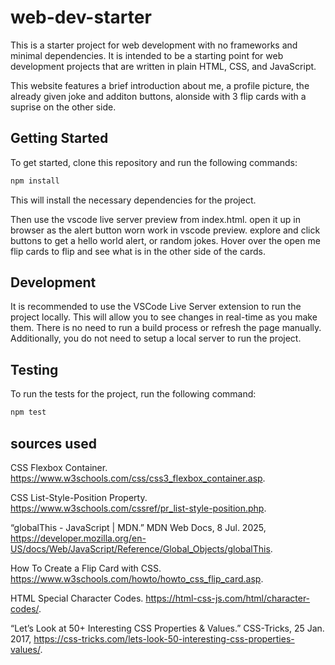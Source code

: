 # web-dev-starter

This is a starter project for web development with no frameworks and minimal
dependencies. It is intended to be a starting point for web development projects
that are written in plain HTML, CSS, and JavaScript. 

This website features a brief introduction about me, a profile picture, the already given joke and additon buttons, alonside with 
3 flip cards with a suprise on the other side.

## Getting Started

To get started, clone this repository and run the following commands:

```bash
npm install
```
This will install the necessary dependencies for the project.

 Then use the vscode live server preview from index.html. open it up in browser as the alert button worn work in vscode preview. explore and click buttons to get a hello world alert, or random jokes. Hover over the open me flip cards to flip and see what is in the other side of the cards. 

## Development

It is recommended to use the VSCode Live Server extension to run the project
locally. This will allow you to see changes in real-time as you make them. There
is no need to run a build process or refresh the page manually. Additionally,
you do not need to setup a local server to run the project.

## Testing

To run the tests for the project, run the following command:

```bash
npm test
```



## sources used

CSS Flexbox Container. https://www.w3schools.com/css/css3_flexbox_container.asp. 

CSS List-Style-Position Property. https://www.w3schools.com/cssref/pr_list-style-position.php. 

“globalThis - JavaScript | MDN.” MDN Web Docs, 8 Jul. 2025, https://developer.mozilla.org/en-US/docs/Web/JavaScript/Reference/Global_Objects/globalThis.

How To Create a Flip Card with CSS. https://www.w3schools.com/howto/howto_css_flip_card.asp. 

HTML Special Character Codes. https://html-css-js.com/html/character-codes/. 

“Let’s Look at 50+ Interesting CSS Properties & Values.” CSS-Tricks, 25 Jan. 2017, https://css-tricks.com/lets-look-50-interesting-css-properties-values/.
